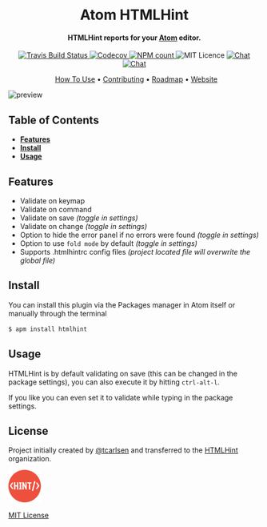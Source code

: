 <h1 align="center">
  <br>
  Atom HTMLHint
  <br>
</h1>

<h4 align="center">HTMLHint reports for your <a href="http://atom.io">Atom</a> editor.</h4>

<p align="center">
  <a href="https://travis-ci.org/htmlhint/atom-htmlhint">
    <img src="https://img.shields.io/travis/htmlhint/atom-htmlhint.svg" alt="Travis Build Status">
  </a>
  <a href="https://codecov.io/gh/htmlhint/atom-htmlhint">
    <img src="https://codecov.io/gh/htmlhint/atom-htmlhint/branch/master/graph/badge.svg" alt="Codecov">
  </a>
  <a href="https://www.npmjs.com/package/atom-htmlhint">
    <img src="https://img.shields.io/npm/dm/atom-htmlhint.svg" alt="NPM count">
  </a>
  <img src="https://badgen.net/badge/license/MIT/green" alt="MIT Licence" />
  <a href="https://discord.gg/nJ6J9CP">
    <img src="https://img.shields.io/badge/chat-on%20discord-7289da.svg" alt="Chat">
  </a>
  <a href="http://roadmap.htmlhint.io/roadmap">
    <img src="https://img.shields.io/badge/check-our%20roadmap-EE503E.svg" alt="Chat">
  </a>
</p>

<p align="center">
  <a href="#install">How To Use</a> • <a href="/CONTRIBUTING.md">Contributing</a> • <a href="http://roadmap.htmlhint.io/">Roadmap</a> • <a href="https://htmlhint.io">Website</a>
</p>

![preview](https://cloud.githubusercontent.com/assets/145288/5823816/20bdc9e6-a0e0-11e4-8e27-db74a172aac1.png)

## Table of Contents

- **[Features](#features)**
- **[Install](#install)**
- **[Usage](#usage)**

## Features

* Validate on keymap
* Validate on command
* Validate on save *(toggle in settings)*
* Validate on change *(toggle in settings)*
* Option to hide the error panel if no errors were found *(toggle in settings)*
* Option to use `fold mode` by default *(toggle in settings)*
* Supports .htmlhintrc config files *(project located file will overwrite the global file)*

## Install

You can install this plugin via the Packages manager in Atom itself or manually through the terminal

```bash
$ apm install htmlhint
```

## Usage

HTMLHint is by default validating on save (this can be changed in the package settings), you can also execute it by hitting `ctrl-alt-l`.

If you like you can even set it to validate while typing in the package settings.

## License

Project initially created by [@tcarlsen](https://github.com/tcarlsen) and transferred to the [HTMLHint](https://github.com/htmlhint) organization.

<a href="https://htmlhint.io"><img src="https://raw.githubusercontent.com/htmlhint/htmlhint/develop/src/img/htmlhint.png" alt="Logo HTMLHint" width="65"></a>

[MIT License](./LICENSE)
